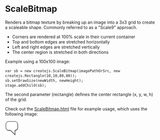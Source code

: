 # ScaleBitmap

Renders a bitmap texture by breaking up an image into a 3x3 grid to create a scaleable shape. Commonly referred to as a "Scale9" approach.

* Corners are rendered at 100% scale in their current container
* Top and bottom edges are stretched horizontally
* Left and right edges are stretched vertically
* The center region is stretched in both directions

Example using a 100x100 image:

	var sb = new createjs.ScaleBitmap(imagePathOrSrc, new createjs.Rectangle(10,10,80,80));
	sb.setDrawSize(newWidth, newHeight);
	stage.addChild(sb);


The second parameter (rectangle) defines the center rectangle (x, y, w, h) of the grid.

Check out the [ScaleBitmap.html](ScaleBitmap.html) file for example usage, which uses the following image:

![Sample Image](ScaleBitmapImage.png)

